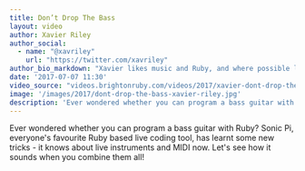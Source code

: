 ```yaml
---
title: Don’t Drop The Bass
layout: video
author: Xavier Riley
author_social:
  - name: "@xavriley"
    url: "https://twitter.com/xavriley"
author_bio_markdown: "Xavier likes music and Ruby, and where possible likes to combine the two. When he’s not procrastinating on side projects he works for Heroku in their support team."
date: '2017-07-07 11:30'
video_source: "videos.brightonruby.com/videos/2017/xavier-dont-drop-the-bass.mp4"
image: '/images/2017/dont-drop-the-bass-xavier-riley.jpg'
description: 'Ever wondered whether you can program a bass guitar with Ruby?'
---
```


Ever wondered whether you can program a bass guitar with Ruby? Sonic Pi, everyone's favourite Ruby based live coding tool, has learnt some new tricks - it knows about live instruments and MIDI now. Let's see how it sounds when you combine them all!
